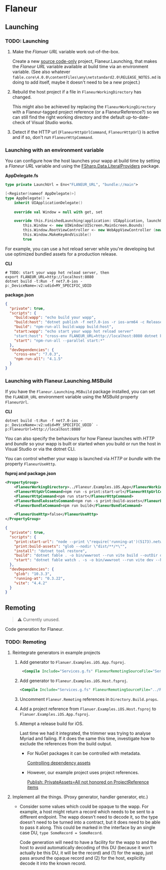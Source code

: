 ﻿# Flaneur

## Launching

### TODO: Launching 
1. Make the _Flanuer URL_ variable work out-of-the-box.

   Create a new [source code-only](https://medium.com/@attilah/source-code-only-nuget-packages-8f34a8fb4738) project, Flaneur.Launching, that makes the _Flaneur URL_ variable available at build time via an environment variable. (See also whatever `fable.core\4.0.0\contentFiles\any\netstandard2.0\RELEASE_NOTES.md` is doing to add itself, maybe it doesn't need to be a new project.)


1. Rebuild the host project if a file in `FlaneurWorkingDirectory` has changed.

   This might also be achieved by replacing the `FlaneurWorkingDirectory` with a Flaneur-tagged project reference (or a FlaneurReference?) so we can still find the right working directory and the default up-to-date-check of Visual Studio works.

1. Detect if the HTTP url (`FlaneurHttpUrlCommand`, `FlaneurHttpUrl`) is active and if so, don't run `FlaneurHttpCommand`.


### Launching with an environment variable

You can configure how the host launches your wapp at build time by setting a _Flaneur URL_ variable and using the [FSharp.Data.LiteralProviders](https://github.com/Tarmil/FSharp.Data.LiteralProviders) package.

**AppDelegate.fs**

```fsharp
type private LaunchUrl = Env<"FLANEUR_URL", "bundle://main">

[<Register(nameof AppDelegate)>]
type AppDelegate() =
    inherit UIApplicationDelegate()
       
    override val Window = null with get, set

    override this.FinishedLaunching(application: UIApplication, launchOptions: NSDictionary) =
        this.Window <- new UIWindow(UIScreen.MainScreen.Bounds)
        this.Window.RootViewController <- new WebAppViewController (new NSUrl(LaunchUrl.Value), handler)
        this.Window.MakeKeyAndVisible()
        true
```

For example, you can use a hot reload server while you're developing but use optimized bundled assets for a production release.

**CLI**

```
# TODO: start your wapp hot reload server, then
export FLANEUR_URL=http://localhost:8080
dotnet build -t:Run -f net7.0-ios -p:_DeviceName=:v2:udid=MY_SPECIFIC_UDID
```

**package.json**
```json
{
  "private": true,
  "scripts": {
    "build:wapp": "echo build your wapp",
    "build:host": "dotnet publish -f net7.0-ios -r ios-arm64 -c Release",
    "build": "npm-run-all build:wapp build:host",
    "start:wapp": "echo start your wapp hot reload server"
    "start:host": "cross-env FLANEUR_URL=http://localhost:8080 dotnet build -t:Run -f net7.0-ios -p:_DeviceName=:v2:udid=MY_SPECIFIC_UDID",
    "start": "npm-run-all --parallel start:*"
  },
  "devDependencies": {
    "cross-env": "7.0.3",
	"npm-run-all": "4.1.5"
  }
}

```


### Launching with Flaneur.Launching.MSBuild

If you have the `Flaneur.Launching.MSBuild` package installed, you can set the `FLANEUR_URL` environment variable using the MSBuild property `FlaneurUrl`.

**CLI**

```
dotnet build -t:Run -f net7.0-ios -p:_DeviceName=:v2:udid=MY_SPECIFIC_UDID` -p:FlaneurUrl=http://localhost:8080
```

You can also specify the behaviours for how Flaneur launches with _HTTP_ and _bundle_ so your wapp is built or started when you build or run the host in Visual Studio or via the dotnet CLI.

You can control whether your wapp is launched via _HTTP_ or _bundle_ with the property `FlaneurUseHttp`.

**fsproj and package.json**

```xml
<PropertyGroup>
    <FlaneurWorkingDirectory>../Flaneur.Examples.iOS.App</FlaneurWorkingDirectory>
    <FlaneurHttpUrlCommand>npm run -s print:start-url</FlaneurHttpUrlCommand>
    <FlaneurHttpCommand>npm run start</FlaneurHttpCommand>
    <FlaneurBundleAssetsCommand>npm run -s print:build-assets</FlaneurBundleAssetsCommand>
    <FlaneurBundleCommand>npm run build</FlaneurBundleCommand>

    <FlaneurUseHttp>false</FlaneurUseHttp>
</PropertyGroup>
```

```json
{
  "private": true,
  "scripts": {
    "print:start-url": "node --print \"require('running-at')(5173).network\"",
    "print:build-assets": "glob --nodir \"dist/**/*\"",
    "install": "dotnet tool restore",
    "build": "dotnet fable . -o bin/wwwroot --run vite build --outDir dist --emptyOutDir",
    "start": "dotnet fable watch . -s -o bin/wwwroot --run vite dev --host 0.0.0.0 --port 5173 --strictPort"
  },
  "devDependencies": {
    "glob": "10.3.3",
    "running-at": "0.3.22",
    "vite": "4.4.2"
  }
}
```



## Remoting

> ⚠️ Currently unused.

Code generation for Flaneur.

### TODO: Remoting

1. Reintegrate generators in example projects
	1. Add generator to `Flanuer.Examples.iOS.App.fsproj`.
	   ```xml
		<Compile Include="Services.g.fs" FlaneurRemotingSourceFile="Services.fs" FlaneurRemotingGenerators="FlaneurRemotingProxyGenerator" />
	   ```

	1. Add generator to `Flaneur.Examples.iOS.Host.fsproj`.
	   ```xml
	   <Compile Include="Services.g.fs" FlaneurRemotingSourceFile="../Flaneur.Examples.iOS.App/Services.fs" FlaneurRemotingGenerators="FlaneurRemotingHandlerGenerator" />
	   ```

    1. Uncomment `Flaneur.Remoting` references in `Directory.Build.props`.

	1. Add a project reference from `Flanuer.Examples.iOS.Host.fsproj` to `Flanuer.Examples.iOS.App.fsproj`.

	1. Attempt a release build for iOS.
	   
       Last time we had it integrated, the trimmer was trying to analyse Myriad and failing. If it does the same this time, investigate how to exclude the references from the build output.
	   - For NuGet packages it can be controlled with metadata.
	     
		 [Controlling dependency assets](https://learn.microsoft.com/en-us/nuget/consume-packages/package-references-in-project-files#controlling-dependency-assets)

	   - However, our example project uses project references.
	     
		 [Publish: PrivateAssets=All not honored on ProjectReference items](https://github.com/dotnet/sdk/issues/952)

1. Implement all the things. (Proxy generator, handler generator, etc.)

   - Consider some values which could be opaque to the wapp. For example, a host might return a record which needs to be sent to a different endpoint. The wapp doesn't need to decode it, so the type doesn't need to be turned into a contract, but it does need to be able to pass it along. This could be marked in the interface by an single case DU, `type SomeRecord = SomeRecord`.

     Code generation will need to have a facility for the wapp to and the host to avoid automatically decoding of this DU (because it won't actually be this DU, it will be the record) and (1) for the wapp, just pass around the opaque record and (2) for the host, explicilty decode it into the known record.

